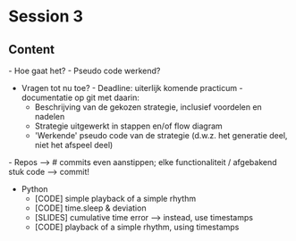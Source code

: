 # Session 3

## Content

- Hoe gaat het?
  - Pseudo code werkend?
  - Vragen tot nu toe?
  - Deadline: uiterlijk komende practicum - documentatie op git met daarin:
    - Beschrijving van de gekozen strategie, inclusief voordelen en nadelen
    - Strategie uitgewerkt in stappen en/of flow diagram
    - 'Werkende' pseudo code van de strategie (d.w.z. het generatie deel, niet het afspeel deel)

- Repos --> # commits even aanstippen; elke functionaliteit / afgebakend stuk code --> commit!

- Python
  - [CODE] simple playback of a simple rhythm
  - [CODE] time.sleep & deviation
  - [SLIDES] cumulative time error --> instead, use timestamps
  - [CODE] playback of a simple rhythm, using timestamps
